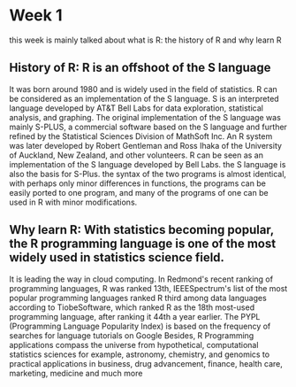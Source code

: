 # Week 1 
this week is mainly talked about what is R: the history of R and why learn R

## History of R: R is an offshoot of the S language
It was born around 1980 and is widely used in the field of statistics. 
R can be considered as an implementation of the S language.
S is an interpreted language developed by AT&T Bell Labs for data exploration, statistical analysis, and graphing.
The original implementation of the S language was mainly S-PLUS, 
a commercial software based on the S language and further refined by the Statistical Sciences Division of MathSoft Inc.
An R system was later developed by Robert Gentleman and Ross Ihaka of the University of Auckland, New Zealand, and other volunteers. 
R can be seen as an implementation of the S language developed by Bell Labs. 
the S language is also the basis for S-Plus. 
the syntax of the two programs is almost identical, with perhaps only minor differences in functions, 
the programs can be easily ported to one program, and many of the programs of one can be used in R with minor modifications.


## Why learn R: With statistics becoming popular, the R programming language is one of the most widely used in statistics science field.

It is leading the way in cloud computing.
In Redmond's recent ranking of programming languages, R was ranked 13th, 
IEEESpectrum's list of the most popular programming languages ranked R third among data languages
according to TiobeSoftware, which ranked R as the 18th most-used programming language, after ranking it 44th a year earlier.
The PYPL (Programming Language Popularity Index) is based on the frequency of searches for language tutorials on Google
Besides, R Programming applications compass the universe from hypothetical, computational statistics sciences
for example, astronomy, chemistry, and genomics to practical applications in business, 
drug advancement, finance, health care, marketing, medicine and much more
